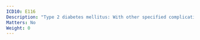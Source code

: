 ```yaml
---
ICD10: E116
Description: "Type 2 diabetes mellitus: With other specified complications"
Matters: No
Weight: 0
---
```

